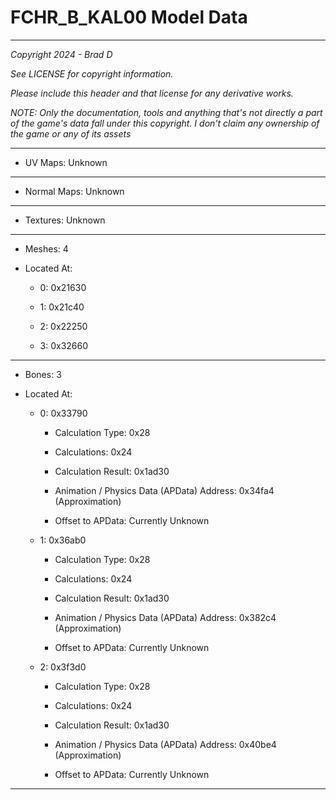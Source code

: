 # FCHR_B_KAL00 Model Data

---

*Copyright 2024 - Brad D*

*See LICENSE for copyright information.*

*Please include this header and that license for any derivative works.*

*NOTE: Only the documentation, tools and anything that's not directly a part of the game's data fall under this copyright. I don't claim any ownership of the game or any of its assets*

---


* UV Maps: Unknown

---

* Normal Maps: Unknown

---

* Textures: Unknown

---

* Meshes: 4

* Located At:

  * 0: 0x21630

  * 1: 0x21c40

  * 2: 0x22250

  * 3: 0x32660

---

* Bones: 3

* Located At:

  * 0: 0x33790

    * Calculation Type: 0x28

    * Calculations: 0x24

    * Calculation Result: 0x1ad30

    * Animation / Physics Data (APData) Address: 0x34fa4 (Approximation)

    * Offset to APData: Currently Unknown

  * 1: 0x36ab0

    * Calculation Type: 0x28

    * Calculations: 0x24

    * Calculation Result: 0x1ad30

    * Animation / Physics Data (APData) Address: 0x382c4 (Approximation)

    * Offset to APData: Currently Unknown

  * 2: 0x3f3d0

    * Calculation Type: 0x28

    * Calculations: 0x24

    * Calculation Result: 0x1ad30

    * Animation / Physics Data (APData) Address: 0x40be4 (Approximation)

    * Offset to APData: Currently Unknown

---

